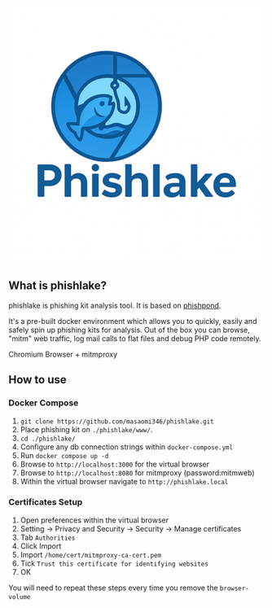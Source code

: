 <p align="center"><img src="./logo.png"></p>

## What is phishlake?
phishlake is phishing kit analysis tool.
It is based on [phishpond](https://github.com/zerofox-oss/phishpond).

It's a pre-built docker environment which allows you to quickly, easily and safely spin up phishing kits for analysis. Out of the box you can browse, "mitm" web traffic, log mail calls to flat files and debug PHP code remotely.

Chromium Browser + mitmproxy

## How to use
### Docker Compose
1. `git clone https://github.com/masaomi346/phishlake.git`
2. Place phishing kit on `./phishlake/www/`.
3. `cd ./phishlake/`
4. Configure any db connection strings within `docker-compose.yml`
5. Run `docker compose up -d`
6. Browse to `http://localhost:3000` for the virtual browser
7. Browse to `http://localhost:8080` for mitmproxy (password:mitmweb)
8. Within the virtual browser navigate to `http://phishlake.local`

### Certificates Setup
1. Open preferences within the virtual browser
2. Setting -> Privacy and Security -> Security -> Manage certificates
3. Tab `Authorities`
4. Click Import
5. Import `/home/cert/mitmproxy-ca-cert.pem`
6. Tick `Trust this certificate for identifying websites`
7. OK

You will need to repeat these steps every time you remove the `browser-volume`
